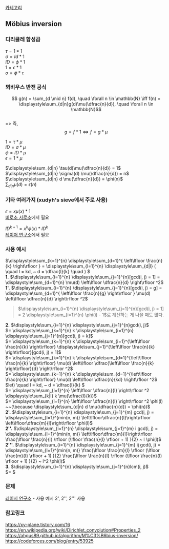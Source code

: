 [카테고리](/README.md)
## Möbius inversion
### 디리클레 합성곱
$\tau = 1 \ast 1$   
$\sigma = Id \ast 1$   
$ID = \phi \ast 1$   
$1 = \epsilon \ast 1$   
$\sigma = \phi \ast \tau$

### 뫼비우스 반전 공식
$$ g(n) = \sum_{d \mid n} f(d), \quad \forall n \in \mathbb{N} \iff f(n) = \displaystyle\sum_{d|n}g(d)\mu(\dfrac{n}{d}), \quad \forall n \in \mathbb{N}$$   
=> 즉, $$g = f \ast 1 \iff f = g \ast \mu $$   

$1 = \tau \ast \mu$   
$ID = \sigma \ast \mu$   
$\phi = ID \ast \mu$   
$\epsilon = 1 \ast \mu$   

$\displaystyle\sum_{d|n} \tau(d)\mu(\dfrac{n}{d}) = 1$   
$\displaystyle\sum_{d|n} \sigma(d) \mu(\dfrac{n}{d}) = n$   
$\displaystyle\sum_{d|n} d \mu(\dfrac{n}{d}) = \phi(n)$   
$\displaystyle\sum_{d|n} \mu(d) = \epsilon(n)$   

### 기타 여러가지 (xudyh's sieve에서 주로 사용)
$\epsilon = x\mu(x) \ast 1$   
[비로소 서로소](https://www.acmicpc.net/problem/32240)에서 필요   

$ID^{k+1} = x^k\phi(x) \ast ID^{k}$   
[레이저 연구소](https://www.acmicpc.net/problem/19549)에서 필요   

### 사용 예시

$\displaystyle\sum_{k=1}^{n} \displaystyle\sum_{d=1}^{ \left\lfloor \frac{n}{k} \right\rfloor } = \displaystyle\sum_{l=1}^{n} \displaystyle\sum_{d|l} ( \quad l = kd, ~ d = \dfrac{l}{k} \quad ) $   
__1.__ $\displaystyle\sum_{i=1}^{n} \displaystyle\sum_{j=1}^{n}[gcd(i, j) = 1] = \displaystyle\sum_{d=1}^{n} \mu(d) \left\lfloor \dfrac{n}{d} \right\rfloor ^2$   
__1'.__ $\displaystyle\sum_{i=1}^{n} \displaystyle\sum_{j=1}^{n}[gcd(i, j) = g] = \displaystyle\sum_{d=1}^{ \left\lfloor \frac{n}{g} \right\rfloor } \mu(d) \left\lfloor \dfrac{n}{d} \right\rfloor ^2$   
> $\displaystyle\sum_{i=1}^{n} \displaystyle\sum_{j=1}^{n}[gcd(i, j) = 1] = 2 \displaystyle\sum_{i=1}^{n} \phi(i) - 1$로 계산하는 게 나을 때도 많다.   

__2.__ $\displaystyle\sum_{i=1}^{n} \displaystyle\sum_{j=1}^{n}gcd(i, j)$   
$= \displaystyle\sum_{k=1}^{n} k \displaystyle\sum_{i=1}^{n} \displaystyle\sum_{j=1}^{n}[gcd(i, j) = k]$   
$= \displaystyle\sum_{k=1}^{n} k \displaystyle\sum_{i=1}^{\left\lfloor \frac{n}{k} \right\rfloor} \displaystyle\sum_{j=1}^{\left\lfloor \frac{n}{k} \right\rfloor}[gcd(i, j) = 1]$   
$= \displaystyle\sum_{k=1}^{n} k \displaystyle\sum_{d=1}^{\left\lfloor \frac{n}{k} \right\rfloor} \mu(d) \left\lfloor \dfrac{\left\lfloor \frac{n}{k} \right\rfloor}{d} \right\rfloor ^2$   
$= \displaystyle\sum_{k=1}^{n} k \displaystyle\sum_{d=1}^{\left\lfloor \frac{n}{k} \right\rfloor} \mu(d) \left\lfloor \dfrac{n}{kd} \right\rfloor ^2$   
$let) \quad l = kd, ~ d = \dfrac{l}{k} $   
$= \displaystyle\sum_{l=1}^{n} \left\lfloor \dfrac{n}{l} \right\rfloor ^2 \displaystyle\sum_{k|l} k \mu(\dfrac{l}{k})$   
$= \displaystyle\sum_{l=1}^{n} \left\lfloor \dfrac{n}{l} \right\rfloor ^2 \phi(l) ~~(\because \displaystyle\sum_{d|n} d \mu(\dfrac{n}{d}) = \phi(n))$   
__2'.__ $\displaystyle\sum_{i=1}^{n} \displaystyle\sum_{j=1}^{m} gcd(i, j) = \displaystyle\sum_{l=1}^{min(n, m)} \left\lfloor\dfrac{n}{l}\right\rfloor \left\lfloor\dfrac{m}{l}\right\rfloor \phi(l)$    
__2''.__ $\displaystyle\sum_{i=1}^{n} \displaystyle\sum_{j=1}^{m} i gcd(i, j) = \displaystyle\sum_{l=1}^{min(n, m)} \left\lfloor\dfrac{m}{l}\right\rfloor \frac{\lfloor \frac{n}{l} \rfloor (\lfloor \frac{n}{l} \rfloor + 1) }{2} ~ l \phi(l)$    
__2'''.__ $\displaystyle\sum_{i=1}^{n} \displaystyle\sum_{j=1}^{m} ij gcd(i, j) = \displaystyle\sum_{l=1}^{min(n, m)} \frac{\lfloor \frac{m}{l} \rfloor (\lfloor \frac{m}{l} \rfloor + 1) }{2} \frac{\lfloor \frac{n}{l} \rfloor (\lfloor \frac{n}{l} \rfloor + 1) }{2} ~ l^2 \phi(l)$    
__3.__ $\displaystyle\sum_{i=1}^{n} \displaystyle\sum_{j=1}^{n}lcm(i, j)$   
$= $   
<!-- TODO https://codeforces.com/blog/entry/53925 example 3.부터 추가  -->

### 문제
[레이저 연구소](https://www.acmicpc.net/problem/19549) - 사용 예시 2', 2'', 2''' 사용   

### 참고링크
https://xy-plane.tistory.com/16   
https://en.wikipedia.org/wiki/Dirichlet_convolution#Properties_2   
https://ahgus89.github.io/algorithm/M%C3%B6bius-inversion/   
https://codeforces.com/blog/entry/53925   